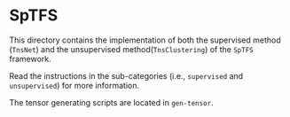 # SpTFS

This directory contains the implementation of both the supervised method (`TnsNet`) and the unsupervised method(`TnsClustering`) of the `SpTFS` framework. 

Read the instructions in the sub-categories (i.e., `supervised` and `unsupervised`) for more information.

The tensor generating scripts are located in `gen-tensor`.
